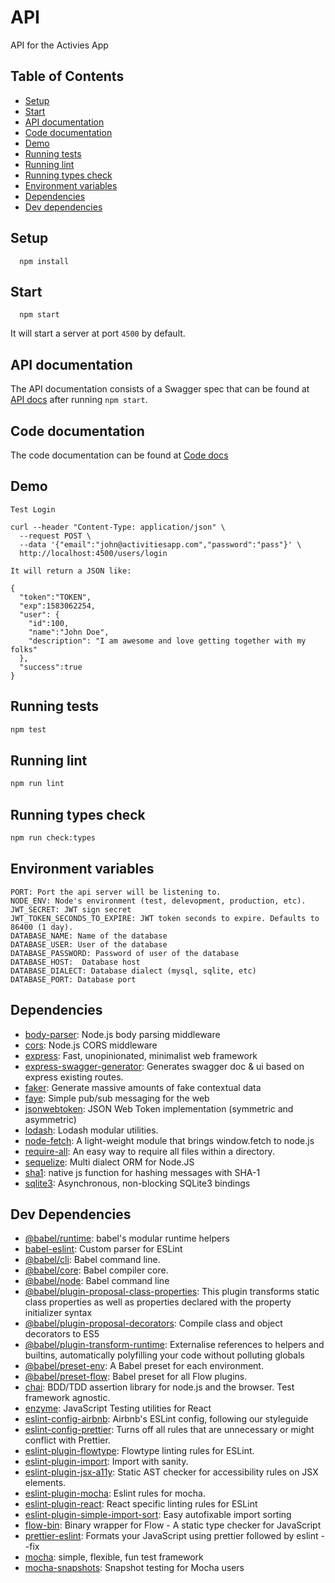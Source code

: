 # API
API for the Activies App

## Table of Contents

* [Setup](#setup)
* [Start](#start)
* [API documentation](#api-documentation)
* [Code documentation](#code-documentation)
* [Demo](#demo)
* [Running tests](#running-tests)
* [Running lint](#running-lint)
* [Running types check](#running-types-check)
* [Environment variables](#environment-variables)
* [Dependencies](#dependencies)
* [Dev dependencies](#dev-dependencies)

## Setup
```
  npm install
```

## Start
```
  npm start
```
It will start a server at port `4500` by default.

## API documentation
The API documentation consists of a Swagger spec that can be found at [API docs](http://localhost:4500/api-docs) after running `npm start`.

## Code documentation
The code documentation can be found at [Code docs](API.md)

## Demo

```
Test Login

curl --header "Content-Type: application/json" \
  --request POST \
  --data '{"email":"john@activitiesapp.com","password":"pass"}' \
  http://localhost:4500/users/login

It will return a JSON like:

{
  "token":"TOKEN",
  "exp":1583062254,
  "user": {
    "id":100,
    "name":"John Doe",
    "description": "I am awesome and love getting together with my folks"
  },
  "success":true
}
```

## Running tests

```sh
npm test
```

## Running lint

```sh
npm run lint
```

## Running types check

```sh
npm run check:types
```

## Environment variables

```
PORT: Port the api server will be listening to.
NODE_ENV: Node's environment (test, delevopment, production, etc).
JWT_SECRET: JWT sign secret
JWT_TOKEN_SECONDS_TO_EXPIRE: JWT token seconds to expire. Defaults to 86400 (1 day).
DATABASE_NAME: Name of the database
DATABASE_USER: User of the database
DATABASE_PASSWORD: Password of user of the database
DATABASE_HOST:  Database host
DATABASE_DIALECT: Database dialect (mysql, sqlite, etc)
DATABASE_PORT: Database port
```

## Dependencies

- [body-parser](https://ghub.io/body-parser): Node.js body parsing middleware
- [cors](https://ghub.io/cors): Node.js CORS middleware
- [express](https://ghub.io/express): Fast, unopinionated, minimalist web framework
- [express-swagger-generator](https://ghub.io/express-swagger-generator): Generates swagger doc &amp; ui based on express existing routes.
- [faker](https://ghub.io/faker): Generate massive amounts of fake contextual data
- [faye](https://ghub.io/faye): Simple pub/sub messaging for the web
- [jsonwebtoken](https://ghub.io/jsonwebtoken): JSON Web Token implementation (symmetric and asymmetric)
- [lodash](https://ghub.io/lodash): Lodash modular utilities.
- [node-fetch](https://ghub.io/node-fetch): A light-weight module that brings window.fetch to node.js
- [require-all](https://ghub.io/require-all): An easy way to require all files within a directory.
- [sequelize](https://ghub.io/sequelize): Multi dialect ORM for Node.JS
- [sha1](https://ghub.io/sha1): native js function for hashing messages with SHA-1
- [sqlite3](https://ghub.io/sqlite3): Asynchronous, non-blocking SQLite3 bindings

## Dev Dependencies

- [@babel/runtime](https://ghub.io/@babel/runtime): babel&#39;s modular runtime helpers
- [babel-eslint](https://ghub.io/babel-eslint): Custom parser for ESLint
- [@babel/cli](https://ghub.io/@babel/cli): Babel command line.
- [@babel/core](https://ghub.io/@babel/core): Babel compiler core.
- [@babel/node](https://ghub.io/@babel/node): Babel command line
- [@babel/plugin-proposal-class-properties](https://ghub.io/@babel/plugin-proposal-class-properties): This plugin transforms static class properties as well as properties declared with the property initializer syntax
- [@babel/plugin-proposal-decorators](https://ghub.io/@babel/plugin-proposal-decorators): Compile class and object decorators to ES5
- [@babel/plugin-transform-runtime](https://ghub.io/@babel/plugin-transform-runtime): Externalise references to helpers and builtins, automatically polyfilling your code without polluting globals
- [@babel/preset-env](https://ghub.io/@babel/preset-env): A Babel preset for each environment.
- [@babel/preset-flow](https://ghub.io/@babel/preset-flow): Babel preset for all Flow plugins.
- [chai](https://ghub.io/chai): BDD/TDD assertion library for node.js and the browser. Test framework agnostic.
- [enzyme](https://ghub.io/enzyme): JavaScript Testing utilities for React
- [eslint-config-airbnb](https://ghub.io/eslint-config-airbnb): Airbnb&#39;s ESLint config, following our styleguide
- [eslint-config-prettier](https://ghub.io/eslint-config-prettier): Turns off all rules that are unnecessary or might conflict with Prettier.
- [eslint-plugin-flowtype](https://ghub.io/eslint-plugin-flowtype): Flowtype linting rules for ESLint.
- [eslint-plugin-import](https://ghub.io/eslint-plugin-import): Import with sanity.
- [eslint-plugin-jsx-a11y](https://ghub.io/eslint-plugin-jsx-a11y): Static AST checker for accessibility rules on JSX elements.
- [eslint-plugin-mocha](https://ghub.io/eslint-plugin-mocha): Eslint rules for mocha.
- [eslint-plugin-react](https://ghub.io/eslint-plugin-react): React specific linting rules for ESLint
- [eslint-plugin-simple-import-sort](https://ghub.io/eslint-plugin-simple-import-sort): Easy autofixable import sorting
- [flow-bin](https://ghub.io/flow-bin): Binary wrapper for Flow - A static type checker for JavaScript
- [prettier-eslint](https://ghub.io/prettier-eslint): Formats your JavaScript using prettier followed by eslint --fix
- [mocha](https://ghub.io/mocha): simple, flexible, fun test framework
- [mocha-snapshots](https://ghub.io/mocha-snapshots): Snapshot testing for Mocha users
